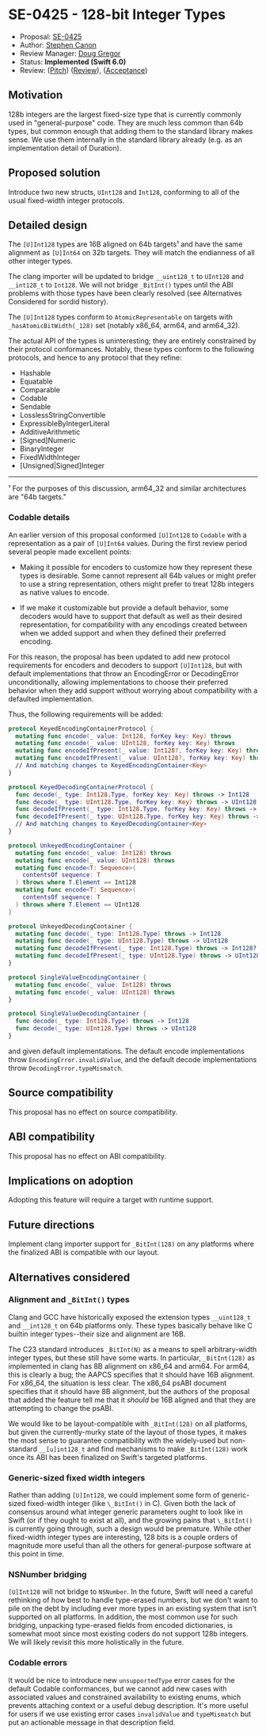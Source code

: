 # SE-0425 - 128-bit Integer Types

* Proposal: [SE-0425](0425-int128.md)
* Author: [Stephen Canon](https://github.com/stephentyrone)
* Review Manager: [Doug Gregor](https://github.com/DougGregor)
* Status: **Implemented (Swift 6.0)**
* Review: ([Pitch](https://forums.swift.org/t/pitch-128-bit-integer-types/70188)) ([Review](https://forums.swift.org/t/se-0425-128-bit-integer-types/70456)), ([Acceptance](https://forums.swift.org/t/accepted/71063))

## Motivation

128b integers are the largest fixed-size type that is currently commonly
used in "general-purpose" code. They are much less common than 64b types,
but common enough that adding them to the standard library makes sense.
We use them internally in the standard library already (e.g. as an 
implementation detail of Duration).

## Proposed solution

Introduce two new structs, `UInt128` and `Int128`, conforming to all of the
usual fixed-width integer protocols.

## Detailed design

The `[U]Int128` types are 16B aligned on 64b targets¹ and have the same
alignment as `[U]Int64` on 32b targets. They will match the endianness of
all other integer types.

The clang importer will be updated to bridge `__uint128_t` to `UInt128` and
`__int128_t` to `Int128`. We will not bridge `_BitInt()` types until
the ABI problems with those types have been clearly resolved (see Alternatives
Considered for sordid history).

The `[U]Int128` types conform to `AtomicRepresentable` on targets with
`_hasAtomicBitWidth(_128)` set (notably x86\_64, arm64, and arm64\_32).

The actual API of the types is uninteresting; they are entirely constrained by
their protocol conformances. Notably, these types conform to the following
protocols, and hence to any protocol that they refine:

- Hashable
- Equatable
- Comparable
- Codable
- Sendable
- LosslessStringConvertible
- ExpressibleByIntegerLiteral
- AdditiveArithmetic
- [Signed]Numeric
- BinaryInteger
- FixedWidthInteger
- [Unsigned|Signed]Integer

-------
¹ For the purposes of this discussion, arm64\_32 and similar architectures
are "64b targets."

### Codable details

An earlier version of this proposal conformed `[U]Int128` to `Codable`
with a representation as a pair of `[U]Int64` values. During the first review
period several people made excellent points:

- Making it possible for encoders to customize how they represent these types
is desirable. Some cannot represent all 64b values or might prefer to use a
string representation, others might prefer to treat 128b integers as native
values to encode.

- If we make it customizable but provide a default behavior, some decoders 
would have to support that default as well as their desired representation,
for compatibility with any encodings created between when we added support
and when they defined their preferred encoding.

For this reason, the proposal has been updated to add new protocol requirements
for encoders and decoders to support `[U]Int128`, but with default
implementations that throw an EncodingError or DecodingError unconditionally,
allowing implementations to choose their preferred behavior when they add
support without worrying about compatibility with a defaulted implementation.

Thus, the following requirements will be added:
```swift
protocol KeyedEncodingContainerProtocol {
  mutating func encode(_ value: Int128, forKey key: Key) throws
  mutating func encode(_ value: UInt128, forKey key: Key) throws
  mutating func encodeIfPresent(_ value: Int128?, forKey key: Key) throws
  mutating func encodeIfPresent(_ value: UInt128?, forKey key: Key) throws
  // And matching changes to KeyedEncodingContainer<Key>
}

protocol KeyedDecodingContainerProtocol {
  func decode(_ type: Int128.Type, forKey key: Key) throws -> Int128
  func decode(_ type: UInt128.Type, forKey key: Key) throws -> UInt128
  func decodeIfPresent(_ type: Int128.Type, forKey key: Key) throws -> Int128?
  func decodeIfPresent(_ type: UInt128.Type, forKey key: Key) throws -> UInt128?
  // And matching changes to KeyedDecodingContainer<Key>
}

protocol UnkeyedEncodingContainer {
  mutating func encode(_ value: Int128) throws
  mutating func encode(_ value: UInt128) throws
  mutating func encode<T: Sequence>(
    contentsOf sequence: T
  ) throws where T.Element == Int128
  mutating func encode<T: Sequence>(
    contentsOf sequence: T
  ) throws where T.Element == UInt128
}

protocol UnkeyedDecodingContainer {
  mutating func decode(_ type: Int128.Type) throws -> Int128
  mutating func decode(_ type: UInt128.Type) throws -> UInt128
  mutating func decodeIfPresent(_ type: Int128.Type) throws -> Int128?
  mutating func decodeIfPresent(_ type: UInt128.Type) throws -> UInt128?
}

protocol SingleValueEncodingContainer {
  mutating func encode(_ value: Int128) throws
  mutating func encode(_ value: UInt128) throws
}

protocol SingleValueDecodingContainer {
  func decode(_ type: Int128.Type) throws -> Int128
  func decode(_ type: UInt128.Type) throws -> UInt128
}
```
and given default implementations. The default encode implementations throw
`EncodingError.invalidValue`, and the default decode implementations throw
`DecodingError.typeMismatch`.

## Source compatibility

This proposal has no effect on source compatibility.

## ABI compatibility

This proposal has no effect on ABI compatibility.

## Implications on adoption

Adopting this feature will require a target with runtime support.

## Future directions

Implement clang importer support for `_BitInt(128)` on any platforms where
the finalized ABI is compatible with our layout.

## Alternatives considered

### Alignment and `_BitInt()` types
Clang and GCC have historically exposed the extension types `__uint128_t` and
`__int128_t` on 64b platforms only. These types basically behave like C
builtin integer types--their size and alignment are 16B.

The C23 standard introduces `_BitInt(N)` as a means to spell arbitrary-width
integer types, but these still have some warts. In particular, `_BitInt(128)`
as implemented in clang has 8B alignment on x86\_64 and arm64. For arm64,
this is clearly a bug; the AAPCS specifies that it should have 16B alignment.
For x86\_64, the situation is less clear. The x86\_64 psABI document specifies
that it should have 8B alignment, but the authors of the proposal that added
the feature tell me that it _should_ be 16B aligned and that they are 
attempting to change the psABI.

We would like to be layout-compatible with `_BitInt(128)` on all platforms,
but given the currently-murky state of the layout of those types, it makes
the most sense to guarantee compatibility with the widely-used but non-
standard `__[u]int128_t` and find mechanisms to make `_BitInt(128)` work
once its ABI has been finalized on Swift's targeted platforms.

### Generic-sized fixed width integers
Rather than adding `[U]Int128`, we could implement some form of generic-
sized fixed-width integer (like `\_BitInt()` in C). Given both the lack
of consensus around what integer generic parameters ought to look like in
Swift (or if they ought to exist at all), and the growing pains that 
`\_BitInt()` is currently going through, such a design would be premature.
While other fixed-width integer types are interesting, 128 bits is a couple
orders of magnitude more useful than all the others for general-purpose
software at this point in time.

### NSNumber bridging
`[U]Int128` will not bridge to `NSNumber`. In the future, Swift will need
a careful rethinking of how best to handle type-erased numbers, but we don't
want to pile on the debt by including ever more types in an existing system
that isn't supported on all platforms. In addition, the most common use for
such bridging, unpacking type-erased fields from encoded dictionaries, is
somewhat moot since most existing coders do not support 128b integers. We
will likely revisit this more holistically in the future.

### Codable errors
It would be nice to introduce new `unsupportedType` error cases for the
default Codable conformances, but we cannot add new cases with associated
values and constrained availability to existing enums, which prevents
attaching context or a useful debug description. It's more useful for users
if we use existing error cases `invalidValue` and `typeMismatch` but put an
actionable message in that description field.

